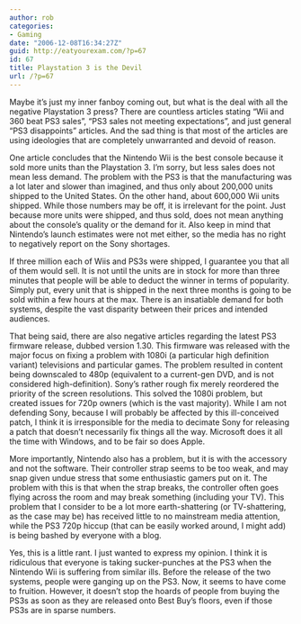 ```yaml
---
author: rob
categories:
- Gaming
date: "2006-12-08T16:34:27Z"
guid: http://eatyourexam.com/?p=67
id: 67
title: Playstation 3 is the Devil
url: /?p=67
---
```

Maybe it’s just my inner fanboy coming out, but what is the deal with all the negative Playstation 3 press? There are countless articles stating “Wii and 360 beat PS3 sales”, “PS3 sales not meeting expectations”, and just general “PS3 disappoints” articles. And the sad thing is that most of the articles are using ideologies that are completely unwarranted and devoid of reason.

One article concludes that the Nintendo Wii is the best console because it sold more units than the Playstation 3. I’m sorry, but less sales does not mean less demand. The problem with the PS3 is that the manufacturing was a lot later and slower than imagined, and thus only about 200,000 units shipped to the United States. On the other hand, about 600,000 Wii units shipped. While those numbers may be off, it is irrelevant for the point. Just because more units were shipped, and thus sold, does not mean anything about the console’s quality or the demand for it. Also keep in mind that Nintendo’s launch estimates were not met either, so the media has no right to negatively report on the Sony shortages.

If three million each of Wiis and PS3s were shipped, I guarantee you that all of them would sell. It is not until the units are in stock for more than three minutes that people will be able to deduct the winner in terms of popularity. Simply put, every unit that is shipped in the next three months is going to be sold within a few hours at the max. There is an insatiable demand for both systems, despite the vast disparity between their prices and intended audiences.

That being said, there are also negative articles regarding the latest PS3 firmware release, dubbed version 1.30. This firmware was released with the major focus on fixing a problem with 1080i (a particular high definition variant) televisions and particular games. The problem resulted in content being downscaled to 480p (equivalent to a current-gen DVD, and is not considered high-definition). Sony’s rather rough fix merely reordered the priority of the screen resolutions. This solved the 1080i problem, but created issues for 720p owners (which is the vast majority). While I am not defending Sony, because I will probably be affected by this ill-conceived patch, I think it is irresponsible for the media to decimate Sony for releasing a patch that doesn’t necessarily fix things all the way. Microsoft does it all the time with Windows, and to be fair so does Apple.

More importantly, Nintendo also has a problem, but it is with the accessory and not the software. Their controller strap seems to be too weak, and may snap given undue stress that some enthusiastic gamers put on it. The problem with this is that when the strap breaks, the controller often goes flying across the room and may break something (including your TV). This problem that I consider to be a lot more earth-shattering (or TV-shattering, as the case may be) has received little to no mainstream media attention, while the PS3 720p hiccup (that can be easily worked around, I might add) is being bashed by everyone with a blog.

Yes, this is a little rant. I just wanted to express my opinion. I think it is ridiculous that everyone is taking sucker-punches at the PS3 when the Nintendo Wii is suffering from similar ills. Before the release of the two systems, people were ganging up on the PS3. Now, it seems to have come to fruition. However, it doesn’t stop the hoards of people from buying the PS3s as soon as they are released onto Best Buy’s floors, even if those PS3s are in sparse numbers.
